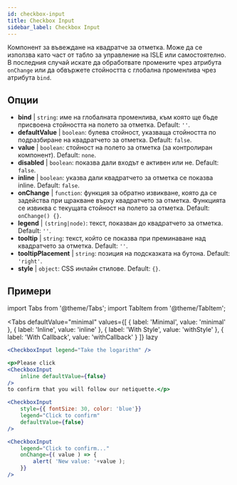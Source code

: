 ```yaml
---
id: checkbox-input
title: Checkbox Input
sidebar_label: Checkbox Input
---
```


Компонент за въвеждане на квадратче за отметка. Може да се използва като част от табло за управление на ISLE или самостоятелно. В последния случай искате да обработвате промените чрез атрибута `onChange` или да обвържете стойността с глобална променлива чрез атрибута `bind`.

## Опции

* __bind__ | `string`: име на глобалната променлива, към която ще бъде присвоена стойността на полето за отметка. Default: `''`.
* __defaultValue__ | `boolean`: булева стойност, указваща стойността по подразбиране на квадратчето за отметка. Default: `false`.
* __value__ | `boolean`: стойност на полето за отметка (за контролиран компонент). Default: `none`.
* __disabled__ | `boolean`: показва дали входът е активен или не. Default: `false`.
* __inline__ | `boolean`: указва дали квадратчето за отметка се показва inline. Default: `false`.
* __onChange__ | `function`: функция за обратно извикване, която да се задейства при щракване върху квадратчето за отметка. Функцията се извиква с текущата стойност на полето за отметка. Default: `onChange() {}`.
* __legend__ | `(string|node)`: текст, показван до квадратчето за отметка. Default: `''`.
* __tooltip__ | `string`: текст, който се показва при преминаване над квадратчето за отметка. Default: `''`.
* __tooltipPlacement__ | `string`: позиция на подсказката на бутона. Default: `'right'`.
* __style__ | `object`: CSS инлайн стилове. Default: `{}`.


## Примери

import Tabs from '@theme/Tabs';
import TabItem from '@theme/TabItem';

<Tabs
    defaultValue="minimal"
    values={[
        { label: 'Minimal', value: 'minimal' },
        { label: 'Inline', value: 'inline' },
        { label: 'With Style', value: 'withStyle' },
        { label: 'With Callback', value: 'withCallback' }
    ]}
    lazy
>


<TabItem value="minimal">

```jsx live
<CheckboxInput legend="Take the logarithm" />
```
</TabItem>

<TabItem value="inline">

```jsx live
<p>Please click
<CheckboxInput
    inline defaultValue={false}
/>
to confirm that you will follow our netiquette.</p>
```
</TabItem>


<TabItem value="withStyle">

```jsx live
<CheckboxInput
    style={{ fontSize: 30, color: 'blue'}}
    legend="Click to confirm"
    defaultValue={false}
/>
```
</TabItem>

<TabItem value="withCallback">

```jsx live
<CheckboxInput
    legend="Click to confirm..."
    onChange={( value ) => {
        alert( 'New value: '+value );
    }}
/>
```

</TabItem>

</Tabs>
